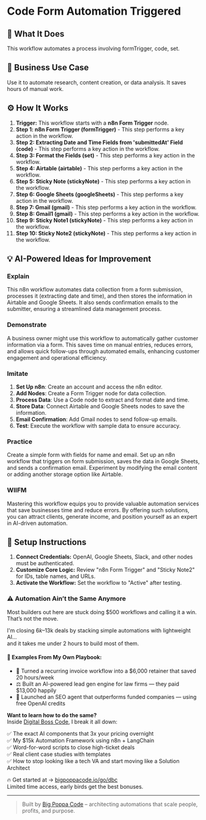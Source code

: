 # Code Form Automation Triggered

## 🚀 What It Does
This workflow automates a process involving formTrigger, code, set.

## 💼 Business Use Case
Use it to automate research, content creation, or data analysis. It saves hours of manual work.

## ⚙️ How It Works
1.  **Trigger:** This workflow starts with a **n8n Form Trigger** node.
2. **Step 1: n8n Form Trigger (formTrigger)** - This step performs a key action in the workflow.
3. **Step 2: Extracting Date and Time Fields from 'submittedAt' Field (code)** - This step performs a key action in the workflow.
4. **Step 3: Format the Fields (set)** - This step performs a key action in the workflow.
5. **Step 4: Airtable (airtable)** - This step performs a key action in the workflow.
6. **Step 5: Sticky Note (stickyNote)** - This step performs a key action in the workflow.
7. **Step 6: Google Sheets (googleSheets)** - This step performs a key action in the workflow.
8. **Step 7: Gmail (gmail)** - This step performs a key action in the workflow.
9. **Step 8: Gmail1 (gmail)** - This step performs a key action in the workflow.
10. **Step 9: Sticky Note1 (stickyNote)** - This step performs a key action in the workflow.
11. **Step 10: Sticky Note2 (stickyNote)** - This step performs a key action in the workflow.

## 💡 AI-Powered Ideas for Improvement
### Explain
This n8n workflow automates data collection from a form submission, processes it (extracting date and time), and then stores the information in Airtable and Google Sheets. It also sends confirmation emails to the submitter, ensuring a streamlined data management process.

### Demonstrate
A business owner might use this workflow to automatically gather customer information via a form. This saves time on manual entries, reduces errors, and allows quick follow-ups through automated emails, enhancing customer engagement and operational efficiency.

### Imitate
1. **Set Up n8n**: Create an account and access the n8n editor.
2. **Add Nodes**: Create a Form Trigger node for data collection.
3. **Process Data**: Use a Code node to extract and format date and time.
4. **Store Data**: Connect Airtable and Google Sheets nodes to save the information.
5. **Email Confirmation**: Add Gmail nodes to send follow-up emails.
6. **Test**: Execute the workflow with sample data to ensure accuracy.

### Practice
Create a simple form with fields for name and email. Set up an n8n workflow that triggers on form submission, saves the data in Google Sheets, and sends a confirmation email. Experiment by modifying the email content or adding another storage option like Airtable.

### WIIFM
Mastering this workflow equips you to provide valuable automation services that save businesses time and reduce errors. By offering such solutions, you can attract clients, generate income, and position yourself as an expert in AI-driven automation.

## 🔧 Setup Instructions
1. **Connect Credentials:** OpenAI, Google Sheets, Slack, and other nodes must be authenticated.
2. **Customize Core Logic:** Review "n8n Form Trigger" and "Sticky Note2" for IDs, table names, and URLs.
3. **Activate the Workflow:** Set the workflow to "Active" after testing.

### ⚠️ Automation Ain’t the Same Anymore

Most builders out here are stuck doing $500 workflows and calling it a win.  
That’s not the move.  

I'm closing $6k–$13k deals by stacking simple automations with lightweight AI...  
and it takes me under 2 hours to build most of them.

#### 🧠 Examples From My Own Playbook:
- 🔁 Turned a recurring invoice workflow into a $6,000 retainer that saved 20 hours/week  
- ⚖️ Built an AI-powered lead gen engine for law firms — they paid $13,000 happily  
- 🚀 Launched an SEO agent that outperforms funded companies — using free OpenAI credits  

**Want to learn how to do the same?**  
Inside [Digital Boss Code](https://bigpoppacode.io/go/dbc), I break it all down:

✅ The exact AI components that 3x your pricing overnight  
✅ My $15k Automation Framework using n8n + LangChain  
✅ Word-for-word scripts to close high-ticket deals  
✅ Real client case studies with templates  
✅ How to stop looking like a tech VA and start moving like a Solution Architect  

🔥 Get started at → [bigpoppacode.io/go/dbc](https://bigpoppacode.io/go/dbc)  
Limited time access, early birds get the best bonuses.

---
> Built by [Big Poppa Code](https://bigpoppacode.io) – architecting automations that scale people, profits, and purpose.
